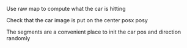 Use raw map to compute what the car is hitting

Check that the car image is put on the center posx posy

The segments are a convenient place to init the car pos and direction randomly
